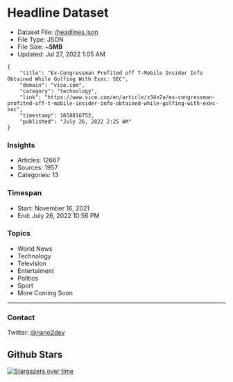 # Headline Dataset

- Dataset File: [/headlines.json](https://raw.githubusercontent.com/fwd/news/master/headlines.json) 
- File Type: JSON
- File Size: ~**5MB**
- Updated: Jul 27, 2022 1:05 AM

```
{
    "title": "Ex-Congressman Profited off T-Mobile Insider Info Obtained While Golfing With Exec: SEC",
    "domain": "vice.com",
    "category": "technology",
    "link": "https://www.vice.com/en/article/z34n7a/ex-congressman-profited-off-t-mobile-insider-info-obtained-while-golfing-with-exec-sec",
    "timestamp": 1658816752,
    "published": "July 26, 2022 2:25 AM"
}
```

### Insights

- Articles: 12667
- Sources: 1957
- Categories: 13

### Timespan

- Start: November 16, 2021
- End: July 26, 2022 10:56 PM

### Topics

- World News
- Technology
- Television
- Entertaiment
- Politics
- Sport
- More Coming Soon

---

### Contact 

Twitter: [@nano2dev](https://twitter.com/nano2dev)

## Github Stars

[![Stargazers over time](https://starchart.cc/fwd/news.svg)](https://starchart.cc/fwd/news)
	